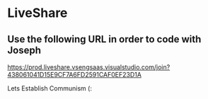 # LiveShare

## Use the following URL in order to code with Joseph

https://prod.liveshare.vsengsaas.visualstudio.com/join?438061041D15E9CF7A6FD2591CAF0EF23D1A

Lets Establish Communism (:
